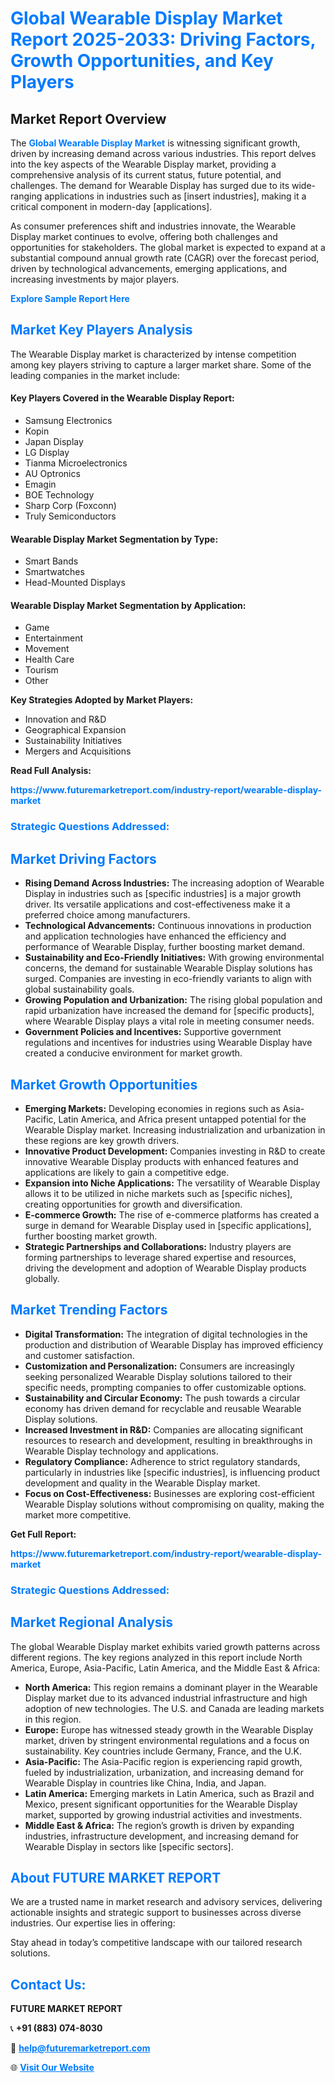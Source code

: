 <h1 style="color: #007BFF;">Global Wearable Display Market Report 2025-2033: Driving Factors, Growth Opportunities, and Key Players</h1>

<section id="overview">
<h2>Market Report Overview</h2>
<p>The <a href="https://www.futuremarketreport.com/industry-report/wearable-display-market" style="color: #007BFF; text-decoration: none;"><strong>Global Wearable Display Market</strong></a> is witnessing significant growth, driven by increasing demand across various industries. This report delves into the key aspects of the Wearable Display market, providing a comprehensive analysis of its current status, future potential, and challenges. The demand for Wearable Display has surged due to its wide-ranging applications in industries such as [insert industries], making it a critical component in modern-day [applications].</p>
<p>As consumer preferences shift and industries innovate, the Wearable Display market continues to evolve, offering both challenges and opportunities for stakeholders. The global market is expected to expand at a substantial compound annual growth rate (CAGR) over the forecast period, driven by technological advancements, emerging applications, and increasing investments by major players.</p>
</section>

<section id="overview">
<p><a href="https://www.futuremarketreport.com/request-sample/reportId=76497" style="color: #007BFF; text-decoration: none;"><strong>Explore Sample Report Here</strong></a></p>
</section>

<section id="key-players">
<h2 style="color: #007BFF;">Market Key Players Analysis</h2>
<p>The Wearable Display market is characterized by intense competition among key players striving to capture a larger market share. Some of the leading companies in the market include:</p>
<h4>Key Players Covered in the Wearable Display Report:</h4>
<ul><li>Samsung Electronics</li><li>Kopin</li><li>Japan Display</li><li>LG Display</li><li>Tianma Microelectronics</li><li>AU Optronics</li><li>Emagin</li><li>BOE Technology</li><li>Sharp Corp (Foxconn)</li><li>Truly Semiconductors</li></ul>
<h4>Wearable Display Market Segmentation by Type:</h4>
<ul><li>Smart Bands</li><li>Smartwatches</li><li>Head-Mounted Displays</li></ul>

<h4>Wearable Display Market Segmentation by Application:</h4>
<ul><li>Game</li><li>Entertainment</li><li>Movement</li><li>Health Care</li><li>Tourism</li><li>Other</li></ul>
<p><strong>Key Strategies Adopted by Market Players:</strong></p>
<ul>
<li>Innovation and R&D</li>
<li>Geographical Expansion</li>
<li>Sustainability Initiatives</li>
<li>Mergers and Acquisitions</li>
</ul>
</section>

<section>
<p><strong>Read Full Analysis: </strong></p><a href="https://www.futuremarketreport.com/industry-report/wearable-display-market" style="color: #007BFF; text-decoration: none;"><strong>https://www.futuremarketreport.com/industry-report/wearable-display-market</strong></a>
<h3 style="color: #007BFF;">Strategic Questions Addressed:</h3>
</section>

<section id="driving-factors">
<h2 style="color: #007BFF;">Market Driving Factors</h2>
<ul>
<li><strong>Rising Demand Across Industries:</strong> The increasing adoption of Wearable Display in industries such as [specific industries] is a major growth driver. Its versatile applications and cost-effectiveness make it a preferred choice among manufacturers.</li>
<li><strong>Technological Advancements:</strong> Continuous innovations in production and application technologies have enhanced the efficiency and performance of Wearable Display, further boosting market demand.</li>
<li><strong>Sustainability and Eco-Friendly Initiatives:</strong> With growing environmental concerns, the demand for sustainable Wearable Display solutions has surged. Companies are investing in eco-friendly variants to align with global sustainability goals.</li>
<li><strong>Growing Population and Urbanization:</strong> The rising global population and rapid urbanization have increased the demand for [specific products], where Wearable Display plays a vital role in meeting consumer needs.</li>
<li><strong>Government Policies and Incentives:</strong> Supportive government regulations and incentives for industries using Wearable Display have created a conducive environment for market growth.</li>
</ul>
</section>

<section id="growth-opportunities">
<h2 style="color: #007BFF;">Market Growth Opportunities</h2>
<ul>
<li><strong>Emerging Markets:</strong> Developing economies in regions such as Asia-Pacific, Latin America, and Africa present untapped potential for the Wearable Display market. Increasing industrialization and urbanization in these regions are key growth drivers.</li>
<li><strong>Innovative Product Development:</strong> Companies investing in R&D to create innovative Wearable Display products with enhanced features and applications are likely to gain a competitive edge.</li>
<li><strong>Expansion into Niche Applications:</strong> The versatility of Wearable Display allows it to be utilized in niche markets such as [specific niches], creating opportunities for growth and diversification.</li>
<li><strong>E-commerce Growth:</strong> The rise of e-commerce platforms has created a surge in demand for Wearable Display used in [specific applications], further boosting market growth.</li>
<li><strong>Strategic Partnerships and Collaborations:</strong> Industry players are forming partnerships to leverage shared expertise and resources, driving the development and adoption of Wearable Display products globally.</li>
</ul>
</section>

<section id="trending-factors">
<h2 style="color: #007BFF;">Market Trending Factors</h2>
<ul>
<li><strong>Digital Transformation:</strong> The integration of digital technologies in the production and distribution of Wearable Display has improved efficiency and customer satisfaction.</li>
<li><strong>Customization and Personalization:</strong> Consumers are increasingly seeking personalized Wearable Display solutions tailored to their specific needs, prompting companies to offer customizable options.</li>
<li><strong>Sustainability and Circular Economy:</strong> The push towards a circular economy has driven demand for recyclable and reusable Wearable Display solutions.</li>
<li><strong>Increased Investment in R&D:</strong> Companies are allocating significant resources to research and development, resulting in breakthroughs in Wearable Display technology and applications.</li>
<li><strong>Regulatory Compliance:</strong> Adherence to strict regulatory standards, particularly in industries like [specific industries], is influencing product development and quality in the Wearable Display market.</li>
<li><strong>Focus on Cost-Effectiveness:</strong> Businesses are exploring cost-efficient Wearable Display solutions without compromising on quality, making the market more competitive.</li>
</ul>
</section>

<section>
<p><strong>Get Full Report: </strong></p><a href="https://www.futuremarketreport.com/industry-report/wearable-display-market" style="color: #007BFF; text-decoration: none;"><strong>https://www.futuremarketreport.com/industry-report/wearable-display-market</strong></a>
<h3 style="color: #007BFF;">Strategic Questions Addressed:</h3>
</section>


<section id="regional-analysis">
<h2 style="color: #007BFF;">Market Regional Analysis</h2>
<p>The global Wearable Display market exhibits varied growth patterns across different regions. The key regions analyzed in this report include North America, Europe, Asia-Pacific, Latin America, and the Middle East & Africa:</p>
<ul>
<li><strong>North America:</strong> This region remains a dominant player in the Wearable Display market due to its advanced industrial infrastructure and high adoption of new technologies. The U.S. and Canada are leading markets in this region.</li>
<li><strong>Europe:</strong> Europe has witnessed steady growth in the Wearable Display market, driven by stringent environmental regulations and a focus on sustainability. Key countries include Germany, France, and the U.K.</li>
<li><strong>Asia-Pacific:</strong> The Asia-Pacific region is experiencing rapid growth, fueled by industrialization, urbanization, and increasing demand for Wearable Display in countries like China, India, and Japan.</li>
<li><strong>Latin America:</strong> Emerging markets in Latin America, such as Brazil and Mexico, present significant opportunities for the Wearable Display market, supported by growing industrial activities and investments.</li>
<li><strong>Middle East & Africa:</strong> The region’s growth is driven by expanding industries, infrastructure development, and increasing demand for Wearable Display in sectors like [specific sectors].</li>
</ul>
</section>

<footer>
<h2 style="color: #007BFF;">About FUTURE MARKET REPORT</h2>
<p>We are a trusted name in market research and advisory services, delivering actionable insights and strategic support to businesses across diverse industries. Our expertise lies in offering:</p>

<p>Stay ahead in today’s competitive landscape with our tailored research solutions.</p>

<h2 style="color: #007BFF;">Contact Us:</h2>
<p><strong>FUTURE MARKET REPORT</strong></p>
<p>📞 <strong>+91 (883) 074-8030</strong></p>
<p>📧 <strong><a href="mailto:help@futuremarketreport.com" style="color: #007BFF;">help@futuremarketreport.com</a></strong></p>
<p>🌐 <strong><a href="https://www.futuremarketreport.com/" style="color: #007BFF;">Visit Our Website</a></strong></p>
</footer>